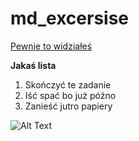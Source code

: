 # md_excersise


[Pewnie to widziałeś](https://www.youtube.com/watch?v=dQw4w9WgXcQ)

**Jakaś lista**
1. Skończyć te zadanie
2. Iść spać bo już późno
3. Zanieść jutro papiery


![Alt Text](https://ps.w.org/advanced-random-posts-widget/assets/icon-256x256.png?rev=2046099)
